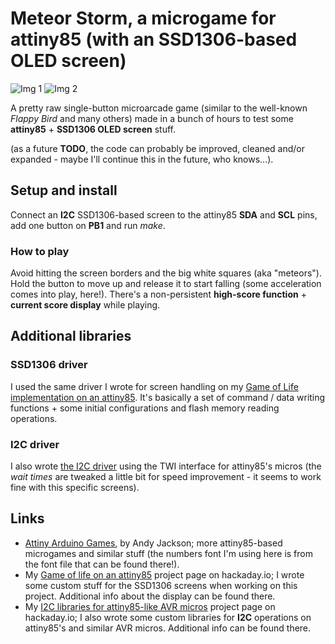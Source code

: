 # Meteor Storm, a microgame for attiny85 (with an SSD1306-based OLED screen)

![Img 1](http://albertgonzalez.coffee/projects/attiny85_meteor_storm/img/1_400.png)
![Img 2](http://albertgonzalez.coffee/projects/attiny85_meteor_storm/img/2_400.png)

A pretty raw single-button microarcade game (similar to the well-known _Flappy Bird_ and many others)
made in a bunch of hours to test some __attiny85__ + __SSD1306 OLED screen__ stuff.

(as a future __TODO__, the code can probably be improved, cleaned and/or expanded - maybe I'll continue this in the future, who knows...).

## Setup and install
Connect an __I2C__ SSD1306-based screen to the attiny85 __SDA__ and __SCL__ pins, add one button on __PB1__ and run _make_.

### How to play
Avoid hitting the screen borders and the big white squares (aka "meteors"). Hold the button to move up and release it to start falling
(some acceleration comes into play, here!). There's a non-persistent __high-score function__ + __current score display__ while playing.

## Additional libraries
### SSD1306 driver
I used the same driver I wrote for screen handling on my [Game of Life implementation on an attiny85](https://github.com/theisolinearchip/gameoflife_attiny85).
It's basically a set of command / data writing functions + some initial configurations and flash memory reading operations.

### I2C driver
I also wrote [the I2C driver](https://github.com/theisolinearchip/i2c_attiny85_twi) using the TWI interface for attiny85's micros
(the _wait times_ are tweaked a little bit for speed improvement - it seems to work fine with this specific screens).

## Links
- [Attiny Arduino Games](https://github.com/andyhighnumber/Attiny-Arduino-Games), by Andy Jackson; more attiny85-based microgames and similar stuff
(the numbers font I'm using here is from the font file that can be found there!).
- My [Game of life on an attiny85](https://hackaday.io/project/181421-game-of-life-on-an-attiny85) project page on hackaday.io; I wrote some custom
stuff for the SSD1306 screens when working on this project. Additional info about the display can be found there.
- My [I2C libraries for attiny85-like AVR micros](https://hackaday.io/project/183814-i2c-libraries-for-attiny85-like-avr-micros) project page on hackaday.io;
I also wrote some custom libraries for __I2C__ operations on attiny85's and similar AVR micros. Additional info can be found there.

